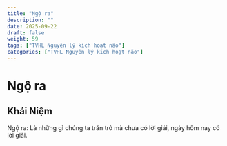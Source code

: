 ```yaml
---
title: "Ngộ ra"
description: ""
date: 2025-09-22
draft: false
weight: 59
tags: ["TVHL Nguyên lý kích hoạt não"]
categories: ["TVHL Nguyên lý kích hoạt não"]
---
```


# Ngộ ra

<!-- **Mã:** 
**Nhóm:**  -->

## Khái Niệm

Ngộ ra: Là những gì chúng ta trăn trở mà chưa có lời giải, ngày hôm nay có lời giải.